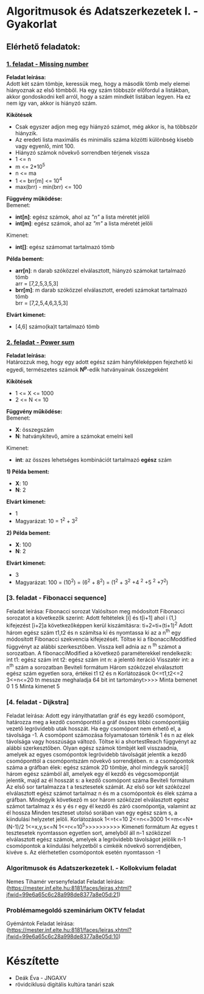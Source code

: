 # Algoritmusok és Adatszerkezetek I. - Gyakorlat

## Elérhető feladatok:
### [1. feladat - Missing number](https://github.com/DeakEva/Algoritmusok/raw/main/teszt.py)
**Feladat leírása:**<br>
Adott két szám tömbje, keressük meg, hogy a második tömb mely elemei hiányoznak az első tömbből.
Ha egy szám többször előfordul a listákban, akkor gondoskodni kell arról, hogy a szám mindkét listában legyen. Ha ez nem így van, akkor is hiányzó szám.

**Kikötések**
- Csak egyszer adjon meg egy hiányzó számot, még akkor is, ha többször hiányzik.
- Az eredeti lista maximális és minimális száma közötti különbség kisebb vagy egyenlő, mint 100.
- Hiányzó számok növekvő sorrendben térjenek vissza
- 1 <= n
- m <= 2*10<sup>5</sup>
- n <= ma
- 1 <= brr[m] <= 10<sup>4</sup>
- max(brr) - min(brr) <= 100

**Függvény működése:**<br>
Bemenet:
- **int[n]**: egész számok, ahol az *"n"* a lista méretét jelöli
- **int[m]**: egész számok, ahol az *"m"* a lista méretét jelöli

Kimenet:
- **int[]**: egész számomat tartalmazó tömb

**Példa bement:**
- **arr[n]**: n darab szóközzel elválasztott, hiányzó számokat tartalmazó tömb<br>arr = [7,2,5,3,5,3]
- **brr[m]**: m darab szóközzel elválasztott, eredeti számokat tartalmazó tömb<br>brr = [7,2,5,4,6,3,5,3]

**Elvárt kimenet:**<br>
- [4,6] számo(ka)t tartalmazó tömb


### [2. feladat - Power sum](https://github.com/)
**Feladat leírása:**<br>
Határozzuk meg, hogy egy adott egész szám hányféleképpen fejezhető ki egyedi, természetes számok **N<sup>p</sup>**-edik hatványainak összegeként

**Kikötések**
- 1 <= X <= 1000
- 2 <= N <= 10

**Függvény működése:**<br>
Bemenet:
- **X**: összegszám
- **N**: hatványkitevő, amire a számokat emelni kell

Kimenet:
- **int**: az összes lehetséges kombinációt tartalmazó **egész** szám

**1) Példa bement:**
- **X**: 10
- **N**: 2

**Elvárt kimenet:**<br>
- 1
- Magyarázat: 10 = 1<sup>2</sup> + 3<sup>2</sup>

**2) Példa bement:**
- **X**: 100
- **N**: 2

**Elvárt kimenet:**<br>
- 3
- Magyarázat: 100 = (10<sup>2</sup>) = (6<sup>2</sup> + 8<sup>2</sup>) = (1<sup>2</sup> + 3<sup>2</sup> +4 <sup>2</sup> +5 <sup>2</sup> +7<sup>2</sup>)

###  [3. feladat - Fibonacci sequence]
Feladat leírása: Fibonacci sorozat
Valósítson meg módosított Fibonacci sorozatot a következők szerint:
Adott feltételek [i] és t[i+1] ahol i (1,) kifejezést [i+2]a következőképpen kerül kiszámításra: ti+2=ti+(ti+1)<sup>2</sup>
Adott három egész szám t1,t2 és n számítsa ki és nyomtassa ki az a n<sup>th</sup> egy módosított Fibonacci szekvencia kifejezését.
Töltse ki a fibonacciModdified függvényt az alábbi szerkesztőben. Vissza kell adnia az n <sup>th</sup> számot a sorozatban.
A fibonacciModified a következő paraméterekkel rendelkezik:
int t1: egész szám
int t2: egész szám
int n: a jelentő iteráció
Visszatér 
int: a n<sup>th</sup> szám a sorozatban
Beviteli formátum
Három szóközzel elválasztott egész szám egyetlen sora, értékei t1 t2 és n
Korlátozások
0<=t1,t2<=2
3<=n<=20
tn messze meghaladja 64 bit int tartományt>>>>
Minta bemenet
0 1 5
Minta kimenet
5



### [4. feladat - Dijkstra]
Feladat leírása: Adott egy irányíthatatlan gráf és egy kezdő csomópont, határozza meg a kezdő csomóponttól a gráf összes többi csomópontjáig vezető legrövidebb utak hosszát. Ha egy csomópont nem érhető el, a távolsága -1. A csomópont számozása folyamatosan történik 1 és n az élek távolsága vagy hosszúsága változó.
Töltse ki a shortestReach függvényt az alábbi szerkesztőben. Olyan egész számok tömbjét kell visszaadnia, amelyek az egyes csomópontok legrövidebb távolságát jelentik a kezdő csomóponttól a csomópontszám növekvő sorrendjében.
n: a csomópontok száma a gráfban
élek: egész számok 2D tömbje, ahol mindegyik sarok[i] három egész számból áll, amelyek egy él kezdő és végcsomópontját jelentik, majd az él hosszát
s: a kezdő csomópont száma
Beviteli formátum
Az első sor tartalmazza t a tesztesetek számát.
Az első sor két szóközzel elválasztott egész számot tartalmaz n és m a csomópontok és élek száma a gráfban.
Mindegyik következő m sor három szóközzel elválasztott egész számot tartalmaz x és y és r egy él kezdő és záró csomópontja, valamint az él hossza
Minden teszteset utolsó sorában van egy egész szám s, a kiindulási helyzetet jelöli.
Korlátozások
1<=t<=10
2<=n<=3000
1<=m<=N*(N-1)/2
1<=x,y,s<=N
1<=r<=10<sup>5</sup>>>>>>>>>>>
Kimeneti formátum
Az egyes t tesztesetek nyomtasson egyetlen sort, amelyből áll n-1 szóközzel elválasztott egész számok, amelyek a legrövidebb távolságot jelölik n-1 csomópontok a kiindulási helyzetből s cimkéik növekvő sorrendjében, kivéve s.
Az elérhetetlen csomópontok esetén nyomtasson -1





### Algoritmusok és Adatszerkezetek I. - Kollokvium feladat 
Nemes Tihamér versenyfeladat
Feladat leírása: (https://mester.inf.elte.hu:8181/faces/leiras.xhtml?jfwid=99e6a65c6c28a998de8377a8e05d:21) 

### Problémamegoldó szeminárium OKTV feladat
Gyémántok
Feladat leírása: (https://mester.inf.elte.hu:8181/faces/leiras.xhtml?jfwid=99e6a65c6c28a998de8377a8e05d:10)


# Készítette
- Deák Éva - JNGAXV
- rövidciklusú digitális kultúra tanári szak
